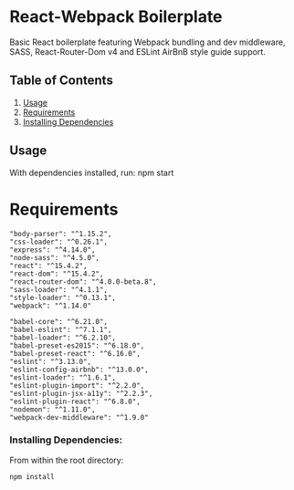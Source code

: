 # React-Webpack Boilerplate

Basic React boilerplate featuring Webpack bundling and dev middleware, SASS, React-Router-Dom v4 and ESLint AirBnB style guide support.

## Table of Contents

1.  [Usage](#Usage)
1.  [Requirements](#development)
1.  [Installing Dependencies](#installing-dependencies)

## Usage

With dependencies installed, run:
npm start

# Requirements

    "body-parser": "^1.15.2",
    "css-loader": "^0.26.1",
    "express": "^4.14.0",
    "node-sass": "^4.5.0",
    "react": "^15.4.2",
    "react-dom": "^15.4.2",
    "react-router-dom": "^4.0.0-beta.8",
    "sass-loader": "^4.1.1",
    "style-loader": "^0.13.1",
    "webpack": "^1.14.0"

    "babel-core": "^6.21.0",
    "babel-eslint": "^7.1.1",
    "babel-loader": "^6.2.10",
    "babel-preset-es2015": "^6.18.0",
    "babel-preset-react": "^6.16.0",
    "eslint": "^3.13.0",
    "eslint-config-airbnb": "^13.0.0",
    "eslint-loader": "^1.6.1",
    "eslint-plugin-import": "^2.2.0",
    "eslint-plugin-jsx-a11y": "^2.2.3",
    "eslint-plugin-react": "^6.8.0",
    "nodemon": "^1.11.0",
    "webpack-dev-middleware": "^1.9.0"

### Installing Dependencies:

From within the root directory:

```sh
npm install
```
